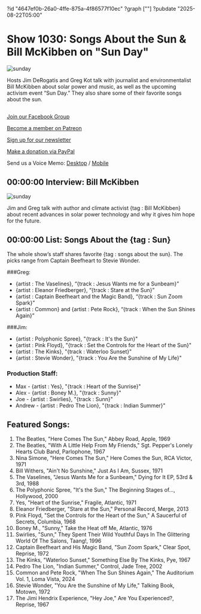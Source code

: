 ?id "4647ef0b-26a0-4ffe-875a-4f86577f10ec"
?graph [""]
?pubdate "2025-08-22T05:00"
# Show 1030: Songs About the Sun & Bill McKibben on "Sun Day"
![sunday](https://static.soundopinions.org/images/2025/screenshot-2025-08-18-at-11-12-00-am.png)

Hosts Jim DeRogatis and Greg Kot talk with journalist and environmentalist Bill McKibben about solar power and music, as well as the upcoming activism event “Sun Day.” They also share some of their favorite songs about the sun.


## 

[Join our Facebook Group](https://bit.ly/3sivr9T) 

[Become a member on Patreon](https://bit.ly/3slWZvc)

[Sign up for our newsletter](https://bit.ly/3eEvRnG)

[Make a donation via PayPal](https://bit.ly/3dmt9lU)

Send us a Voice Memo: [Desktop](http://bit.ly/2RyD5Ah) / [Mobile](http://sayhi.chat/soundops)
 

## 00:00:00 Interview: Bill McKibben
![sunday](https://static.soundopinions.org/images/2025/screenshot-2025-08-18-at-11-12-00-am.png)

Jim and Greg talk with author and climate activist {tag : Bill McKibben} about recent advances in solar power technology and why it gives him hope for the future. 


## 00:00:00 List: Songs About the {tag : Sun}

The whole show’s staff shares favorite {tag : songs about the sun}. The picks range from Captain Beefheart to Stevie Wonder.

###Greg:

- {artist : The Vaselines}, “{track : Jesus Wants me for a Sunbeam}”
- {artist : Eleanor Friedberger}, “{track : Stare at the Sun}”
- {artist : Captain Beefheart and the Magic Band}, “{track : Sun Zoom Spark}”
- {artist : Common} and {artist : Pete Rock}, “{track : When the Sun Shines Again}”

###Jim:

- {artist : Polyphonic Spree}, "{track : It's the Sun}"
- {artist : Pink Floyd}, "{track : Set the Controls for the Heart of the Sun}"
- {artist : The Kinks}, "{track : Waterloo Sunset}"
- {artist : Stevie Wonder}, "{track : You Are the Sunshine of My Life}"

### Production Staff:

- Max - {artist : Yes}, "{track : Heart of the Sunrise}" 
- Alex - {artist : Boney M.}, "{track : Sunny}"
- Joe - {artist : Swirlies}, "{track : Sunn}"
- Andrew - {artist : Pedro The Lion}, "{track : Indian Summer}"




## Featured Songs:

1. The Beatles, "Here Comes The Sun," Abbey Road, Apple, 1969
2. The Beatles, "With A Little Help From My Friends," Sgt. Pepper's Lonely Hearts Club Band, Parlophone, 1967
3. Nina Simone, "Here Comes The Sun," Here Comes the Sun, RCA Victor, 1971
4. Bill Withers, "Ain't No Sunshine," Just As I Am, Sussex, 1971
5. The Vaselines, "Jesus Wants Me for a Sunbeam," Dying for It EP, 53rd & 3rd, 1988
6. The Polyphonic Spree, "It's the Sun," The Beginning Stages of..., Hollywood, 2000
7. Yes, "Heart of the Sunrise," Fragile, Atlantic, 1971
8. Eleanor Friedberger, "Stare at the Sun," Personal Record, Merge, 2013
9. Pink Floyd, "Set the Controls for the Heart of the Sun," A Saucerful of Secrets, Columbia, 1968
10. Boney M., "Sunny," Take the Heat off Me, Atlantic, 1976
11. Swirlies, "Sunn," They Spent Their Wild Youthful Days In The Glittering World Of The Salons, Taang!, 1996
12. Captain Beefheart and His Magic Band, "Sun Zoom Spark," Clear Spot, Reprise, 1972
13. The Kinks, "Waterloo Sunset," Something Else By The Kinks, Pye, 1967
14. Pedro The Lion, "Indian Summer," Control, Jade Tree, 2002
15. Common and Pete Rock, "When The Sun Shines Again," The Auditorium Vol. 1, Loma Vista, 2024
16. Stevie Wonder, "You Are the Sunshine of My Life," Talking Book, Motown, 1972
17. The Jimi Hendrix Experience, "Hey Joe," Are You Experienced?, Reprise, 1967